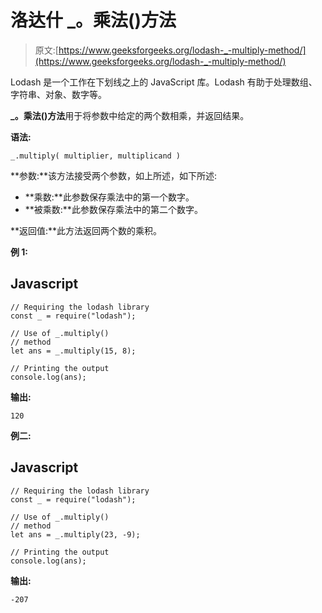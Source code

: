 # 洛达什 _。乘法()方法

> 原文:[https://www.geeksforgeeks.org/lodash-_-multiply-method/](https://www.geeksforgeeks.org/lodash-_-multiply-method/)

Lodash 是一个工作在下划线之上的 JavaScript 库。Lodash 有助于处理数组、字符串、对象、数字等。

**_。乘法()方法**用于将参数中给定的两个数相乘，并返回结果。

**语法:**

```
_.multiply( multiplier, multiplicand )
```

**参数:**该方法接受两个参数，如上所述，如下所述:

*   **乘数:**此参数保存乘法中的第一个数字。
*   **被乘数:**此参数保存乘法中的第二个数字。

**返回值:**此方法返回两个数的乘积。

**例 1:**

## Javascript

```
// Requiring the lodash library  
const _ = require("lodash");  

// Use of _.multiply()  
// method 
let ans = _.multiply(15, 8); 

// Printing the output  
console.log(ans);
```

**输出:**

```
120
```

**例二:**

## Javascript

```
// Requiring the lodash library  
const _ = require("lodash");  

// Use of _.multiply()  
// method 
let ans = _.multiply(23, -9); 

// Printing the output  
console.log(ans);
```

**输出:**

```
-207
```